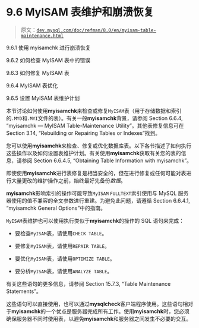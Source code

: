 # 9.6 MyISAM 表维护和崩溃恢复

> 原文：[`dev.mysql.com/doc/refman/8.0/en/myisam-table-maintenance.html`](https://dev.mysql.com/doc/refman/8.0/en/myisam-table-maintenance.html)

9.6.1 使用 myisamchk 进行崩溃恢复

9.6.2 如何检查 MyISAM 表中的错误

9.6.3 如何修复 MyISAM 表

9.6.4 MyISAM 表优化

9.6.5 设置 MyISAM 表维护计划

本节讨论如何使用**myisamchk**来检查或修复`MyISAM`表（用于存储数据和索引的`.MYD`和`.MYI`文件的表）。有关一般**myisamchk**背景，请参阅 Section 6.6.4, “myisamchk — MyISAM Table-Maintenance Utility”。其他表修复信息可在 Section 3.14, “Rebuilding or Repairing Tables or Indexes”找到。

您可以使用**myisamchk**来检查、修复或优化数据库表。以下各节描述了如何执行这些操作以及如何设置表维护计划。有关使用**myisamchk**获取有关您的表的信息，请参阅 Section 6.6.4.5, “Obtaining Table Information with myisamchk”。

即使使用**myisamchk**进行表修复是相当安全的，但在进行修复或任何可能对表进行大量更改的维护操作之前，始终最好先备份*数据*。

**myisamchk**影响索引的操作可能导致`MyISAM` `FULLTEXT`索引使用与 MySQL 服务器使用的值不兼容的全文参数进行重建。为避免此问题，请遵循 Section 6.6.4.1, “myisamchk General Options”中的指南。

`MyISAM`表维护也可以使用执行类似于**myisamchk**的操作的 SQL 语句来完成：

+   要检查`MyISAM`表，请使用`CHECK TABLE`。

+   要修复`MyISAM`表，请使用`REPAIR TABLE`。

+   要优化`MyISAM`表，请使用`OPTIMIZE TABLE`。

+   要分析`MyISAM`表，请使用`ANALYZE TABLE`。

有关这些语句的更多信息，请参阅 Section 15.7.3, “Table Maintenance Statements”。

这些语句可以直接使用，也可以通过**mysqlcheck**客户端程序使用。这些语句相对于**myisamchk**的一个优点是服务器完成所有工作。使用**myisamchk**时，您必须确保服务器不同时使用表，以避免**myisamchk**和服务器之间发生不必要的交互。
